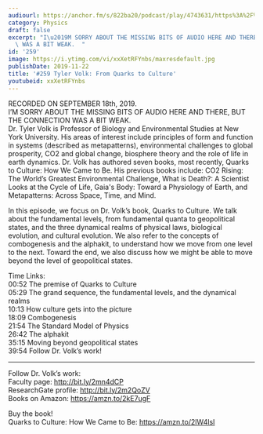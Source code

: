 ```yaml
---
audiourl: https://anchor.fm/s/822ba20/podcast/play/4743631/https%3A%2F%2Fd3ctxlq1ktw2nl.cloudfront.net%2Fproduction%2F2019-8-20%2F24382528-44100-2-fbebec993de1d.m4a
category: Physics
draft: false
excerpt: "I\u2019M SORRY ABOUT THE MISSING BITS OF AUDIO HERE AND THERE, BUT THE CONNECTION\
  \ WAS A BIT WEAK.  "
id: '259'
image: https://i.ytimg.com/vi/xxXetRFYnbs/maxresdefault.jpg
publishDate: 2019-11-22
title: '#259 Tyler Volk: From Quarks to Culture'
youtubeid: xxXetRFYnbs
---
```

<div class="timelinks">

RECORDED ON SEPTEMBER 18th, 2019.  
I’M SORRY ABOUT THE MISSING BITS OF AUDIO HERE AND THERE, BUT THE CONNECTION WAS A BIT WEAK.  
Dr. Tyler Volk is Professor of Biology and Environmental Studies at New York University. His areas of interest include principles of form and function in systems (described as metapatterns), environmental challenges to global prosperity, CO2 and global change, biosphere theory and the role of life in earth dynamics. Dr. Volk has authored seven books, most recently, Quarks to Culture: How We Came to Be. His previous books include: CO2 Rising: The World’s Greatest Environmental Challenge, What is Death?: A Scientist Looks at the Cycle of Life, Gaia's Body: Toward a Physiology of Earth, and Metapatterns: Across Space, Time, and Mind.

In this episode, we focus on Dr. Volk’s book, Quarks to Culture. We talk about the fundamental levels, from fundamental quanta to geopolitical states, and the three dynamical realms of physical laws, biological evolution, and cultural evolution. We also refer to the concepts of combogenesis and the alphakit, to understand how we move from one level to the next. Toward the end, we also discuss how we might be able to move beyond the level of geopolitical states.

Time Links:  
<time>00:52</time> The premise of Quarks to Culture  
<time>05:29</time> The grand sequence, the fundamental levels, and the dynamical realms  
<time>10:13</time> How culture gets into the picture  
<time>18:09</time> Combogenesis  
<time>21:54</time> The Standard Model of Physics  
<time>26:42</time> The alphakit  
<time>35:15</time> Moving beyond geopolitical states  
<time>39:54</time> Follow Dr. Volk’s work!

---

Follow Dr. Volk’s work:  
Faculty page: http://bit.ly/2mn4dCP  
ResearchGate profile: http://bit.ly/2m2QoZV  
Books on Amazon: https://amzn.to/2kE7ugF

Buy the book!  
Quarks to Culture: How We Came to Be: https://amzn.to/2lW4lsI
</div>

